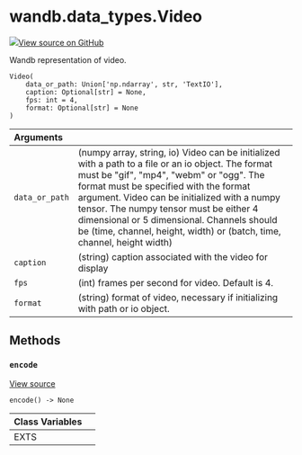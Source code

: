 # wandb.data\_types.Video

[![](https://www.tensorflow.org/images/GitHub-Mark-32px.png)View source on GitHub](https://www.github.com/wandb/client/tree/v0.10.31/wandb/sdk/data_types.py#L969-L1147)

Wandb representation of video.

```text
Video(
    data_or_path: Union['np.ndarray', str, 'TextIO'],
    caption: Optional[str] = None,
    fps: int = 4,
    format: Optional[str] = None
)
```

| Arguments |  |
| :--- | :--- |
|  `data_or_path` |  \(numpy array, string, io\) Video can be initialized with a path to a file or an io object. The format must be "gif", "mp4", "webm" or "ogg". The format must be specified with the format argument. Video can be initialized with a numpy tensor. The numpy tensor must be either 4 dimensional or 5 dimensional. Channels should be \(time, channel, height, width\) or \(batch, time, channel, height width\) |
|  `caption` |  \(string\) caption associated with the video for display |
|  `fps` |  \(int\) frames per second for video. Default is 4. |
|  `format` |  \(string\) format of video, necessary if initializing with path or io object. |

## Methods

### `encode` <a id="encode"></a>

[View source](https://www.github.com/wandb/client/tree/v0.10.31/wandb/sdk/data_types.py#L1038-L1075)

```text
encode() -> None
```

| Class Variables |  |
| :--- | :--- |
|  EXTS |  |

